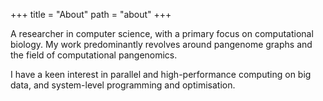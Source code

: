 +++
title = "About"
path = "about"
+++

A researcher in computer science, with a primary focus on computational biology. My work predominantly revolves around pangenome graphs and the field of computational pangenomics.

I have a keen interest in parallel and high-performance computing on big data, and system-level programming and optimisation.
